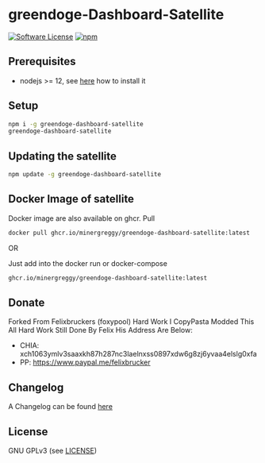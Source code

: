 greendoge-Dashboard-Satellite
======

[![Software License](https://img.shields.io/badge/license-GPL--3.0-brightgreen.svg?style=flat-square)](LICENSE)
[![npm](https://img.shields.io/npm/v/greendoge-dashboard-satellite.svg?style=flat-square)](https://registry.npmjs.org/greendoge-dashboard-satellite)

## Prerequisites

- nodejs >= 12, see [here](https://docs.foxypool.io/general/installing-nodejs/) how to install it

## Setup

```bash
npm i -g greendoge-dashboard-satellite
greendoge-dashboard-satellite
```

## Updating the satellite

```bash
npm update -g greendoge-dashboard-satellite
```

## Docker Image of satellite

Docker image are also available on ghcr.
Pull

```bash
docker pull ghcr.io/minergreggy/greendoge-dashboard-satellite:latest
```

OR

Just add into the docker run or docker-compose

```bash
ghcr.io/minergreggy/greendoge-dashboard-satellite:latest
```

## Donate

Forked From Felixbruckers (foxypool) Hard Work I CopyPasta Modded This All Hard Work Still Done By Felix His Address Are Below:

- CHIA: xch1063ymlv3saaxkh87h287nc3laelnxss0897xdw6g8zj6yvaa4elslg0xfa
- PP: https://www.paypal.me/felixbrucker

## Changelog

A Changelog can be found [here](https://github.com/MinerGreggy/greendoge-dashboard-satellite/blob/master/CHANGELOG.md)

## License

GNU GPLv3 (see [LICENSE](https://github.com/MinerGreggy/greendoge-dashboard-satellite/blob/master/LICENSE))

